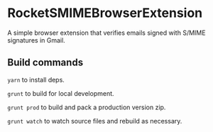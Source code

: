 # RocketSMIMEBrowserExtension

A simple browser extension that verifies emails signed with S/MIME signatures in Gmail. 

## Build commands
```yarn``` to install deps.

```grunt``` to build for local development.

```grunt prod``` to build and pack a production version zip.

```grunt watch``` to watch source files and rebuild as necessary.